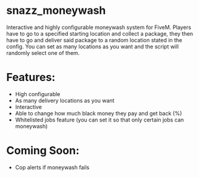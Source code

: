 # snazz_moneywash
Interactive and highly configurable moneywash system for FiveM. Players have to go to a specified starting location and collect a package, they then have to go and deliver said package to a random location stated in the config. You can set as many locations as you want and the script will randomly select one of them. 

# Features:
- High configurable
- As many delivery locations as you want
- Interactive
- Able to change how much black money they pay and get back (%)
- Whitelisted jobs feature (you can set it so that only certain jobs can moneywash)

# Coming Soon:
- Cop alerts if moneywash fails
